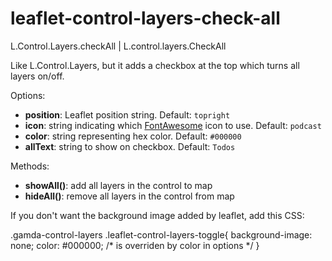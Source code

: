 # leaflet-control-layers-check-all

L.Control.Layers.checkAll | L.control.layers.CheckAll

Like L.Control.Layers, but it adds a checkbox at the top
which turns all layers on/off. 

Options:
* **position**: Leaflet position string. Default: `topright`
* **icon**: string indicating which [FontAwesome](http://fontawesome.io/)
    icon to use. Default: `podcast`
* **color**: string representing hex color. Default: `#000000`
* **allText**: string to show on checkbox. 
    Default: `Todos`

Methods:
* **showAll()**: add all layers in the control to map
* **hideAll()**: remove all layers in the control from map

If you don't want the background image added by leaflet, add this CSS:

.gamda-control-layers .leaflet-control-layers-toggle{
    background-image: none;
    color: #000000; /* is overriden by color in options */
}
